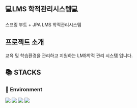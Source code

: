 <div align=left><h2>💻LMS 학적관리시스템💻</h2></div>

스프링 부트 + JPA LMS 학적관리시스템

<div align=left><h2>프로젝트 소개</h2></div>
교육 및 학습환경을 관리하고 지원하는 LMS학적 관리 시스템 입니다.

<div align=left><h2>📚 STACKS</h2></div>

<div align=left><h3>📕 Environment</h3></div>

<div>
  <img src="https://img.shields.io/badge/github-181717?style=for-the-badge&logo=github&logoColor=white">
  <img src="https://img.shields.io/badge/git-F05032?style=for-the-badge&logo=git&logoColor=white">
  <img src="https://img.shields.io/badge/slack-4A154B?style=for-the-badge&logo=slack&logoColor=white">
  <img src="https://img.shields.io/badge/kakaoTalk-FFCD00?style=for-the-badge&logo=kakaoTalk&logoColor=white">
</div>
